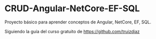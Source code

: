 # CRUD-Angular-NetCore-EF-SQL

Proyecto básico para aprender conceptos de Angular, NetCore, EF, SQL.

Siguiendo la guía del curso gratuito de https://github.com/truizdiaz
